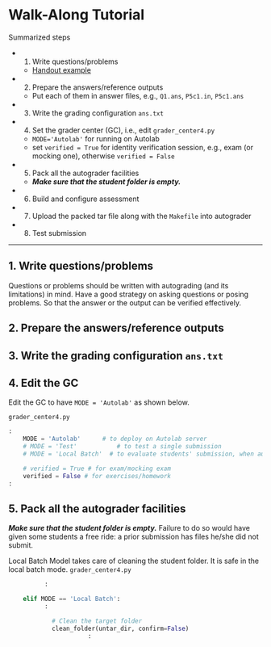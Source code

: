# Walk-Along Tutorial

Summarized steps
* 1. Write questions/problems
  * [Handout example](https://github.com/tatpongkatanyukul/Autolab/blob/main/handout.pdf)
* 2. Prepare the answers/reference outputs
  * Put each of them in answer files, e.g., ```Q1.ans```, ```P5c1.in```, ```P5c1.ans```
* 3. Write the grading configuration ```ans.txt```
* 4. Set the grader center (GC), i.e., edit ```grader_center4.py``` 
  * ```MODE='Autolab'``` for running on Autolab
  * set ```verified = True``` for identity verification session, e.g., exam (or mocking one), otherwise ```verified = False```
* 5. Pack all the autograder facilities
  * ***Make sure that the student folder is empty.***
* 6. Build and configure assessment
* 7. Upload the packed tar file along with the ```Makefile``` into autograder
* 8. Test submission

---

## 1. Write questions/problems

Questions or problems should be written with autograding (and its limitations) in mind.
Have a good strategy on asking questions or posing problems. So that the answer or the output can be verified effectively.

## 2. Prepare the answers/reference outputs

## 3. Write the grading configuration ```ans.txt```

## 4. Edit the GC

Edit the GC to have ```MODE = 'Autolab'``` as shown below.

```grader_center4.py```
```Python
:
    MODE = 'Autolab'      # to deploy on Autolab server
    # MODE = 'Test'           # to test a single submission
    # MODE = 'Local Batch'  # to evaluate students' submission, when autolab fails

    # verified = True # for exam/mocking exam
    verified = False # for exercises/homework
:
```


## 5. Pack all the autograder facilities

***Make sure that the student folder is empty.*** Failure to do so would have given some students a free ride: a prior submission has files he/she did not submit.

Local Batch Model takes care of cleaning the student folder. It is safe in the local batch mode.
```grader_center4.py```
```Python
          :

    elif MODE == 'Local Batch':
          :

            # Clean the target folder
            clean_folder(untar_dir, confirm=False)
                      :
```

